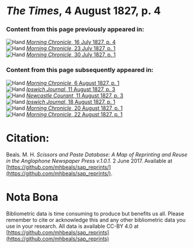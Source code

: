 # *The Times*, 4 August 1827, p. 4  
  
### Content from this page previously appeared in:  
![Hand](http://scissorsandpaste.net/wp-content/uploads/2017/06/smallhandpointer.png) [*Morning Chronicle*, 16 July 1827, p. 4](https://mhbeals.github.io/sap_html/Morning-Chronicle/Morning-Chronicle-16-July-1827-p-4)  
![Hand](http://scissorsandpaste.net/wp-content/uploads/2017/06/smallhandpointer.png) [*Morning Chronicle*, 23 July 1827, p. 1](https://mhbeals.github.io/sap_html/Morning-Chronicle/Morning-Chronicle-23-July-1827-p-1)  
![Hand](http://scissorsandpaste.net/wp-content/uploads/2017/06/smallhandpointer.png) [*Morning Chronicle*, 30 July 1827, p. 1](https://mhbeals.github.io/sap_html/Morning-Chronicle/Morning-Chronicle-30-July-1827-p-1)  
  
### Content from this page subsequently appeared in:  
![Hand](http://scissorsandpaste.net/wp-content/uploads/2017/06/smallhandpointer.png) [*Morning Chronicle*, 6 August 1827, p. 1](https://mhbeals.github.io/sap_html/Morning-Chronicle/Morning-Chronicle-6-August-1827-p-1)  
![Hand](http://scissorsandpaste.net/wp-content/uploads/2017/06/smallhandpointer.png) [*Ipswich Journal*, 11 August 1827, p. 3](https://mhbeals.github.io/sap_html/Ipswich-Journal/Ipswich-Journal-11-August-1827-p-3)  
![Hand](http://scissorsandpaste.net/wp-content/uploads/2017/06/smallhandpointer.png) [*Newcastle Courant*, 11 August 1827, p. 3](https://mhbeals.github.io/sap_html/Newcastle-Courant/Newcastle-Courant-11-August-1827-p-3)  
![Hand](http://scissorsandpaste.net/wp-content/uploads/2017/06/smallhandpointer.png) [*Ipswich Journal*, 18 August 1827, p. 1](https://mhbeals.github.io/sap_html/Ipswich-Journal/Ipswich-Journal-18-August-1827-p-1)  
![Hand](http://scissorsandpaste.net/wp-content/uploads/2017/06/smallhandpointer.png) [*Morning Chronicle*, 20 August 1827, p. 1](https://mhbeals.github.io/sap_html/Morning-Chronicle/Morning-Chronicle-20-August-1827-p-1)  
![Hand](http://scissorsandpaste.net/wp-content/uploads/2017/06/smallhandpointer.png) [*Morning Chronicle*, 22 August 1827, p. 1](https://mhbeals.github.io/sap_html/Morning-Chronicle/Morning-Chronicle-22-August-1827-p-1)  


# Citation: 

Beals. M. H. *Scissors and Paste Database: A Map of Reprinting and Reuse in the Anglophone Newspaper Press v.1.0.1.* 2 June 2017. Available at [https://github.com/mhbeals/sap_reprints/](https://github.com/mhbeals/sap_reprints/). 

# Nota Bona

Bibliometric data is time consuming to produce but benefits us all. Please remember to cite or acknowledge this and any other bibliometric data you use in your research. All data is available CC-BY 4.0 at [https://github.com/mhbeals/sap_reprints](https://github.com/mhbeals/sap_reprints)